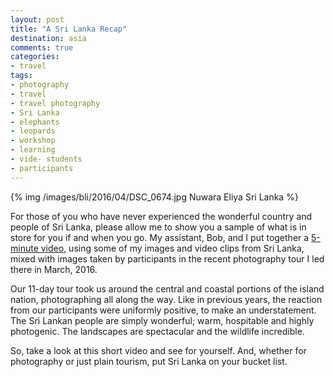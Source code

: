 ```yaml
---
layout: post
title: "A Sri Lanka Recap"
destination: asia
comments: true
categories:
- travel
tags:
- photography
- travel
- travel photography
- Sri Lanka
- elephants
- leopards
- workshop
- learning
- vide- students
- participants
---
```


{% img /images/bli/2016/04/DSC_0674.jpg Nuwara Eliya Sri Lanka %}

For those of you who have never experienced the wonderful country and people of Sri Lanka, please allow me to show you a sample of what is in store for you if and when you go. My assistant, Bob, and I put together a [5-minute video](https://youtu.be/-lNOxQcLmV0), using some of my images and video clips from Sri Lanka, mixed with images taken by participants in the recent photography tour I led there in March, 2016. 

<!--more-->

Our 11-day tour took us around the central and coastal portions of the island nation, photographing all along the way. Like in previous years, the reaction from our participants were uniformly positive, to make an understatement. The Sri Lankan people are simply wonderful; warm, hospitable and highly photogenic. The landscapes are spectacular and the wildlife incredible. 

So, take a look at this short video and see for yourself. And, whether for photography or just plain tourism, put Sri Lanka on your bucket list. 

